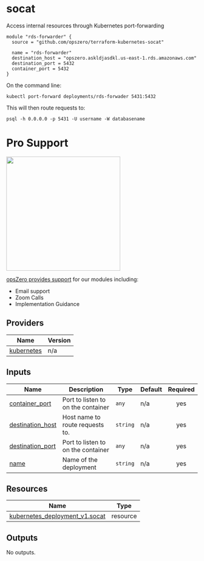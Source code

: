 <!-- BEGIN_TF_DOCS -->
# socat

Access internal resources through Kubernetes port-forwarding

```
module "rds-forwarder" {
  source = "github.com/opszero/terraform-kubernetes-socat"

  name = "rds-forwarder"
  destination_host = "opszero.askldjasdkl.us-east-1.rds.amazonaws.com"
  destination_port = 5432
  container_port = 5432
}

```

On the command line:

```
kubectl port-forward deployments/rds-forwader 5431:5432
```

This will then route requests to:

```
psql -h 0.0.0.0 -p 5431 -U username -W databasename

```
# Pro Support

<a href="https://www.opszero.com"><img src="https://assets.opszero.com/images/opszero_11_29_2016.png" width="300px"/></a>

[opsZero provides support](https://www.opszero.com/devops) for our modules including:

- Email support
- Zoom Calls
- Implementation Guidance
## Providers

| Name | Version |
|------|---------|
| <a name="provider_kubernetes"></a> [kubernetes](#provider\_kubernetes) | n/a |
## Inputs

| Name | Description | Type | Default | Required |
|------|-------------|------|---------|:--------:|
| <a name="input_container_port"></a> [container\_port](#input\_container\_port) | Port to listen to on the container | `any` | n/a | yes |
| <a name="input_destination_host"></a> [destination\_host](#input\_destination\_host) | Host name to route requests to. | `string` | n/a | yes |
| <a name="input_destination_port"></a> [destination\_port](#input\_destination\_port) | Port to listen to on the container | `any` | n/a | yes |
| <a name="input_name"></a> [name](#input\_name) | Name of the deployment | `string` | n/a | yes |
## Resources

| Name | Type |
|------|------|
| [kubernetes_deployment_v1.socat](https://registry.terraform.io/providers/hashicorp/kubernetes/latest/docs/resources/deployment_v1) | resource |
## Outputs

No outputs.
<!-- END_TF_DOCS -->